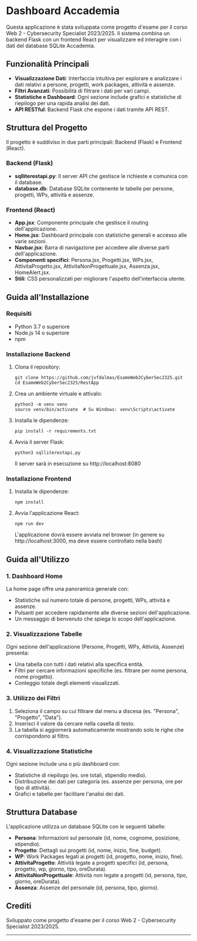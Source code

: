 # Dashboard Accademia

Questa applicazione è stata sviluppata come progetto d'esame per il corso Web 2 - Cybersecurity Specialist 2023/2025. Il sistema combina un backend Flask con un frontend React per visualizzare ed interagire con i dati del database SQLite Accademia.



## Funzionalità Principali

- **Visualizzazione Dati**: Interfaccia intuitiva per esplorare e analizzare i dati relativi a persone, progetti, work packages, attività e assenze.
- **Filtri Avanzati**: Possibilità di filtrare i dati per vari campi.
- **Statistiche e Dashboard**: Ogni sezione include grafici e statistiche di riepilogo per una rapida analisi dei dati.
- **API RESTful**: Backend Flask che espone i dati tramite API REST.



## Struttura del Progetto

Il progetto è suddiviso in due parti principali: Backend (Flask) e Frontend (React).

### Backend (Flask)

- **sqlliterestapi.py**: Il server API che gestisce le richieste e comunica con il database.
- **database.db**: Database SQLite contenente le tabelle per persone, progetti, WPs, attività e assenze.

### Frontend (React)

- **App.jsx**: Componente principale che gestisce il routing dell'applicazione.
- **Home.jsx**: Dashboard principale con statistiche generali e accesso alle varie sezioni.
- **Navbar.jsx**: Barra di navigazione per accedere alle diverse parti dell'applicazione.
- **Componenti specifici**: Persona.jsx, Progetti.jsx, WPs.jsx, AttivitaProgetto.jsx, AttivitaNonProgettuale.jsx, Assenza.jsx, HomeAlert.jsx.
- **Stili**: CSS personalizzati per migliorare l'aspetto dell'interfaccia utente.



## Guida all'Installazione

### Requisiti

- Python 3.7 o superiore
- Node.js 14 o superiore
- npm

### Installazione Backend

1. Clona il repository:
   ```
   git clone https://github.com/jvfdalmas/EsameWeb2CyberSec2325.git
   cd EsameWeb2CyberSec2325/RestApp
   ```

2. Crea un ambiente virtuale e attivalo:
   ```
   python3 -m venv venv
   source venv/bin/activate  # Su Windows: venv\Scripts\activate
   ```

3. Installa le dipendenze:
   ```
   pip install -r requirements.txt
   ```

4. Avvia il server Flask:
   ```
   python3 sqlliterestapi.py
   ```
   Il server sarà in esecuzione su http://localhost:8080

### Installazione Frontend

1. Installa le dipendenze:
   ```
   npm install
   ```

2. Avvia l'applicazione React:
   ```
   npm run dev
   ```
   L'applicazione dovrà essere avviata nel browser (in genere su http://localhost:3000, ma deve essere controllato nella bash)



## Guida all'Utilizzo

### 1. Dashboard Home

La home page offre una panoramica generale con:
- Statistiche sul numero totale di persone, progetti, WPs, attività e assenze.
- Pulsanti per accedere rapidamente alle diverse sezioni dell'applicazione.
- Un messaggio di benvenuto che spiega lo scopo dell'applicazione.

### 2. Visualizzazione Tabelle

Ogni sezione dell'applicazione (Persone, Progetti, WPs, Attività, Assenze) presenta:
- Una tabella con tutti i dati relativi alla specifica entità.
- Filtri per cercare informazioni specifiche (es. filtrare per nome persona, nome progetto).
- Conteggio totale degli elementi visualizzati.

### 3. Utilizzo dei Filtri

1. Seleziona il campo su cui filtrare dal menu a discesa (es. "Persona", "Progetto", "Data").
2. Inserisci il valore da cercare nella casella di testo.
3. La tabella si aggiornerà automaticamente mostrando solo le righe che corrispondono al filtro.

### 4. Visualizzazione Statistiche

Ogni sezione include una o più dashboard con:
- Statistiche di riepilogo (es. ore totali, stipendio medio).
- Distribuzione dei dati per categoria (es. assenze per persona, ore per tipo di attività).
- Grafici e tabelle per facilitare l'analisi dei dati.

## Struttura Database

L'applicazione utilizza un database SQLite con le seguenti tabelle:

- **Persona**: Informazioni sul personale (id, nome, cognome, posizione, stipendio).
- **Progetto**: Dettagli sui progetti (id, nome, inizio, fine, budget).
- **WP**: Work Packages legati ai progetti (id, progetto, nome, inizio, fine).
- **AttivitaProgetto**: Attività legate a progetti specifici (id, persona, progetto, wp, giorno, tipo, oreDurata).
- **AttivitaNonProgettuale**: Attività non legate a progetti (id, persona, tipo, giorno, oreDurata).
- **Assenza**: Assenze del personale (id, persona, tipo, giorno).




## Crediti

Sviluppato come progetto d'esame per il corso Web 2 - Cybersecurity Specialist 2023/2025.

---
